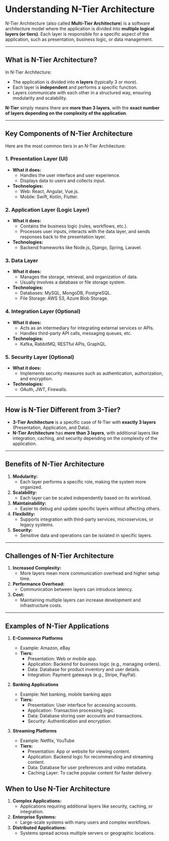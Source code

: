 # Understanding N-Tier Architecture

N-Tier Architecture (also called **Multi-Tier Architecture**) is a software architecture model where the application is divided into **multiple logical layers (or tiers)**. Each layer is responsible for a specific aspect of the application, such as presentation, business logic, or data management.

---

## **What is N-Tier Architecture?**

In N-Tier Architecture:
- The application is divided into **n layers** (typically 3 or more).
- Each layer is **independent** and performs a specific function.
- Layers communicate with each other in a structured way, ensuring modularity and scalability.

**N-Tier** simply means there are **more than 3 layers**, with the **exact number of layers depending on the complexity of the application**.

---

## **Key Components of N-Tier Architecture**

Here are the most common tiers in an N-Tier Architecture:

### **1. Presentation Layer (UI)**
- **What it does:** 
  - Handles the user interface and user experience.
  - Displays data to users and collects input.
- **Technologies:** 
  - Web: React, Angular, Vue.js.
  - Mobile: Swift, Kotlin, Flutter.

### **2. Application Layer (Logic Layer)**
- **What it does:**
  - Contains the business logic (rules, workflows, etc.).
  - Processes user inputs, interacts with the data layer, and sends responses back to the presentation layer.
- **Technologies:**
  - Backend frameworks like Node.js, Django, Spring, Laravel.

### **3. Data Layer**
- **What it does:**
  - Manages the storage, retrieval, and organization of data.
  - Usually involves a database or file storage system.
- **Technologies:**
  - Databases: MySQL, MongoDB, PostgreSQL.
  - File Storage: AWS S3, Azure Blob Storage.

### **4. Integration Layer (Optional)**
- **What it does:**
  - Acts as an intermediary for integrating external services or APIs.
  - Handles third-party API calls, messaging queues, etc.
- **Technologies:**
  - Kafka, RabbitMQ, RESTful APIs, GraphQL.

### **5. Security Layer (Optional)**
- **What it does:**
  - Implements security measures such as authentication, authorization, and encryption.
- **Technologies:**
  - OAuth, JWT, Firewalls.

---

## **How is N-Tier Different from 3-Tier?**

- **3-Tier Architecture** is a specific case of N-Tier with **exactly 3 layers** (Presentation, Application, and Data).
- **N-Tier Architecture** has **more than 3 layers**, with additional layers like integration, caching, and security depending on the complexity of the application.

---

## **Benefits of N-Tier Architecture**

1. **Modularity:**
   - Each layer performs a specific role, making the system more organized.
2. **Scalability:**
   - Each layer can be scaled independently based on its workload.
3. **Maintainability:**
   - Easier to debug and update specific layers without affecting others.
4. **Flexibility:**
   - Supports integration with third-party services, microservices, or legacy systems.
5. **Security:**
   - Sensitive data and operations can be isolated in specific layers.

---

## **Challenges of N-Tier Architecture**

1. **Increased Complexity:**
   - More layers mean more communication overhead and higher setup time.
2. **Performance Overhead:**
   - Communication between layers can introduce latency.
3. **Cost:**
   - Maintaining multiple layers can increase development and infrastructure costs.

---

## **Examples of N-Tier Applications**

1. **E-Commerce Platforms**
   - Example: Amazon, eBay
   - **Tiers:**
     - Presentation: Web or mobile app.
     - Application: Backend for business logic (e.g., managing orders).
     - Data: Database for product inventory and user details.
     - Integration: Payment gateways (e.g., Stripe, PayPal).

2. **Banking Applications**
   - Example: Net banking, mobile banking apps
   - **Tiers:**
     - Presentation: User interface for accessing accounts.
     - Application: Transaction processing logic.
     - Data: Database storing user accounts and transactions.
     - Security: Authentication and encryption.

3. **Streaming Platforms**
   - Example: Netflix, YouTube
   - **Tiers:**
     - Presentation: App or website for viewing content.
     - Application: Backend logic for recommending and streaming content.
     - Data: Database for user preferences and video metadata.
     - Caching Layer: To cache popular content for faster delivery.

## **When to Use N-Tier Architecture**

1. **Complex Applications:**
   - Applications requiring additional layers like security, caching, or integration.
2. **Enterprise Systems:**
   - Large-scale systems with many users and complex workflows.
3. **Distributed Applications:**
   - Systems spread across multiple servers or geographic locations.

